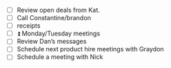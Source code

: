 - [ ] Review open deals from Kat.
- [ ] Call Constantine/brandon
- [ ] receipts
- [ ] ⏫ Monday/Tuesday meetings
- [ ] Review Dan’s messages
- [ ] Schedule next product hire meetings with Graydon
- [ ] Schedule a meeting with Nick